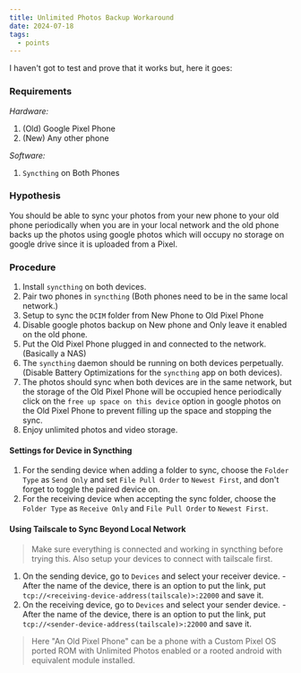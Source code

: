 ```yaml
---
title: Unlimited Photos Backup Workaround
date: 2024-07-18
tags:
  - points
---
```

I haven't got to test and prove that it works but, here it goes:

### Requirements
*Hardware:* 
1. (Old) Google Pixel Phone
2.  (New) Any other phone

*Software:*
1. `Syncthing` on Both Phones

### Hypothesis
You should be able to sync your photos from your new phone to your old phone periodically when you are in your local network and the old phone backs up the photos using google photos which will occupy no storage on google drive since it is uploaded from a Pixel.


### Procedure
1. Install `syncthing` on both devices.
2. Pair two phones in `syncthing` (Both phones need to be in the same local network.)
3. Setup to sync the `DCIM` folder from New Phone to Old Pixel Phone
4. Disable google photos backup on New phone and Only leave it enabled on the old phone.
5. Put the Old Pixel Phone plugged in and connected to the network. (Basically a NAS)
6. The `syncthing` daemon should be running on both devices perpetually. (Disable Battery Optimizations for the `syncthing` app on both devices).
7. The photos should sync when both devices are in the same network, but the storage of the Old Pixel Phone will be occupied hence periodically click on the `free up space on this device` option in google photos on the Old Pixel Phone to prevent filling up the space and stopping the sync.
8. Enjoy unlimited photos and video storage.

#### Settings for Device in Syncthing
1. For the sending device when adding a folder to sync, choose the `Folder Type` as `Send Only` and set `File Pull Order` to `Newest First`, and don't forget to toggle the paired device on.
2. For the receiving device when accepting the sync folder, choose the `Folder Type` as `Receive Only` and `File Pull Order` to `Newest First`.
   
#### Using Tailscale to Sync Beyond Local Network
> Make sure everything is connected and working in syncthing before trying this. Also setup your devices to connect with tailscale first.
 
1. On the sending device, go to `Devices` and select your receiver device.
		- After the name of the device, there is an option to put the link, put `tcp://<receiving-device-address(tailscale)>:22000` and save it.
2. On the receiving device, go to `Devices` and select your sender device.
		- After the name of the device, there is an option to put the link, put `tcp://<sender-device-address(tailscale)>:22000` and save it.

> Here "An Old Pixel Phone" can be a phone with a Custom Pixel OS ported ROM with Unlimited Photos enabled or a rooted android with equivalent module installed.